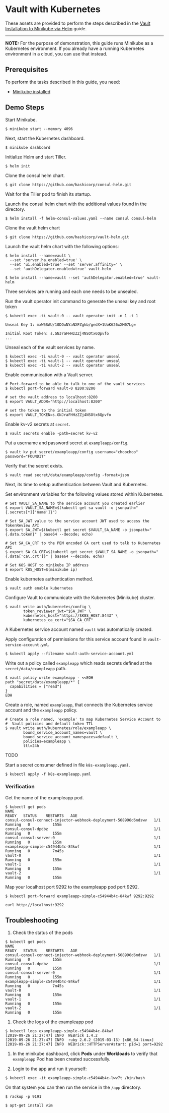# Vault with Kubernetes

These assets are provided to perform the steps described in the [Vault Installation to Minikube via Helm](https://learn.hashicorp.com/vault/k8s-day-one/k8s-helm-chart) guide.

---

**NOTE:** For the purpose of demonstration, this guide runs Minikube as a
Kubernetes environment. If you already have a running Kubernetes environment
in a cloud, you can use that instead.

## Prerequisites

To perform the tasks described in this guide, you need:

- [Minikube installed](https://kubernetes.io/docs/tasks/tools/install-minikube/)

## Demo Steps

Start Minikube.

```
$ minikube start --memory 4096
```

Next, start the Kubernetes dashboard.

```
$ minikube dashboard
```

Initialize Helm and start Tiller.

```shell
$ helm init
```

Clone the consul helm chart.

```shell
$ git clone https://github.com/hashicorp/consul-helm.git
```

Wait for the Tiller pod to finish its startup.

Launch the consul helm chart with the additional values found in the directory.

```shell
$ helm install -f helm-consul-values.yaml --name consul consul-helm
```

Clone the vault helm chart

```shell
$ git clone https://github.com/hashicorp/vault-helm.git
```

Launch the vault helm chart with the following options:

```shell
$ helm install --name=vault \
  --set 'server.ha.enabled=true' \
  --set 'ui.enabled=true' --set 'server.affinity=' \
  --set 'authDelegator.enabled=true' vault-helm
```

```shell
$ helm install --name=vault --set 'authDelegator.enabled=true' vault-helm
```

Three services are running and each one needs to be unsealed.

Run the vault operator init command to generate the unseal key and root token

```shell
$ kubectl exec -ti vault-0 -- vault operator init -n 1 -t 1

Unseal Key 1: mxW5SAU/10DOuNYaNXFZgkb/gedX+1UoK626xXM07Lg=

Initial Root Token: s.GNJraFHHzZZj4NSOtx6Qpvfo
...
```

Unseal each of the vault services by name.

```shell
$ kubectl exec -ti vault-0 -- vault operator unseal
$ kubectl exec -ti vault-1 -- vault operator unseal
$ kubectl exec -ti vault-2 -- vault operator unseal
```

Enable communication with a Vault server.

```
# Port-forward to be able to talk to one of the vault services
$ kubectl port-forward vault-0 8200:8200

# set the vault address to localhost:8200
$ export VAULT_ADDR="http://localhost:8200"

# set the token to the initial token
$ export VAULT_TOKEN=s.GNJraFHHzZZj4NSOtx6Qpvfo
```

Enable kv-v2 secrets at `secret`.

```shell
$ vault secrets enable -path=secret kv-v2
```

Put a username and password secret at `exampleapp/config`.

```shell
$ vault kv put secret/exampleapp/config username="choochoo" password="FOUNDIT"
```

Verify that the secret exists.

```shell
$ vault read secret/data/exampleapp/config -format=json
```

Next, its time to setup authentication between Vault and Kubernetes.

Set environment variables for the following values stored within Kubernetes.

```
# Set VAULT_SA_NAME to the service account you created earlier
$ export VAULT_SA_NAME=$(kubectl get sa vault -o jsonpath="{.secrets[*]['name']}")

# Set SA_JWT value to the service account JWT used to access the TokenReview API
$ export SA_JWT=$(kubectl get secret $VAULT_SA_NAME -o jsonpath="{.data.token}" | base64 --decode; echo)

# Set SA_CA_CRT to the PEM encoded CA cert used to talk to Kubernetes API
$ export SA_CA_CRT=$(kubectl get secret $VAULT_SA_NAME -o jsonpath="{.data['ca\.crt']}" | base64 --decode; echo)

# Set K8S_HOST to minikube IP address
$ export K8S_HOST=$(minikube ip)
```

Enable kubernetes authentication method.

```shell
$ vault auth enable kubernetes
```

Configure Vault to communicate with the Kubernetes (Minikube) cluster.

```shell
$ vault write auth/kubernetes/config \
        token_reviewer_jwt="$SA_JWT" \
        kubernetes_host="https://$K8S_HOST:8443" \
        kubernetes_ca_cert="$SA_CA_CRT"
```

A Kubernetes service account named `vault` was automatically created.

Apply configuration of permissions for this service account found in
`vault-service-account.yml`.

```
$ kubectl apply --filename vault-auth-service-account.yml
```

Write out a policy called `exampleapp` which reads secrets defined at the `secret/data/exampleapp` path.

```shell
$ vault policy write exampleapp - <<EOH
path "secret/data/exampleapp/*" {
  capabilities = ["read"]
}
EOH
```

Create a role, named `exampleapp`, that connects the Kubernetes service account
and the `exampleapp` policy.

```shell
# Create a role named, 'example' to map Kubernetes Service Account to
#  Vault policies and default token TTL
$ vault write auth/kubernetes/role/exampleapp \
        bound_service_account_names=vault \
        bound_service_account_namespaces=default \
        policies=exampleapp \
        ttl=24h
```

TODO

Start a secret consumer defined in file `k8s-exampleapp.yaml`.

```shell
$ kubectl apply -f k8s-exampleapp.yaml
```

### Verification

Get the name of the exampleapp pod.

```shell
$ kubectl get pods
NAME                                                              READY   STATUS    RESTARTS   AGE
consul-consul-connect-injector-webhook-deployment-568996d6ndswv   1/1     Running   0          155m
consul-consul-dpdbz                                               1/1     Running   0          155m
consul-consul-server-0                                            1/1     Running   0          155m
exampleapp-simple-c54944b4c-84kwf                                 1/1     Running   0          7m45s
vault-0                                                           1/1     Running   0          155m
vault-1                                                           1/1     Running   0          155m
vault-2                                                           1/1     Running   0          155m
```

Map your localhost port 9292 to the exampleapp pod port 9292.

```shell
$ kubectl port-forward exampleapp-simple-c54944b4c-84kwf 9292:9292
```

```shell
curl http://localhost:9292
```

## Troubleshooting

1. Check the status of the pods

```shell
$ kubectl get pods
NAME                                                              READY   STATUS    RESTARTS   AGE
consul-consul-connect-injector-webhook-deployment-568996d6ndswv   1/1     Running   0          155m
consul-consul-dpdbz                                               1/1     Running   0          155m
consul-consul-server-0                                            1/1     Running   0          155m
exampleapp-simple-c54944b4c-84kwf                                 1/1     Running   0          7m45s
vault-0                                                           1/1     Running   0          155m
vault-1                                                           1/1     Running   0          155m
vault-2                                                           1/1     Running   0          155m
```

1. Check the logs of the exampleapp pod

```shell
$ kubectl logs exampleapp-simple-c54944b4c-84kwf
[2019-09-26 21:27:47] INFO  WEBrick 1.4.2
[2019-09-26 21:27:47] INFO  ruby 2.6.2 (2019-03-13) [x86_64-linux]
[2019-09-26 21:27:47] INFO  WEBrick::HTTPServer#start: pid=1 port=9292
```

1. In the minikube dashboard, click **Pods** under **Workloads** to verify that
`exampleapp` Pod has been created successfully.


1. Login to the app and run it yourself:

```shell
$ kubectl exec -it exampleapp-simple-c54944b4c-lwv7t /bin/bash
```

On that system you can then run the service in the `/app` directory.

```shell
$ rackup -p 9191
```

```shell
$ apt-get install vim
```